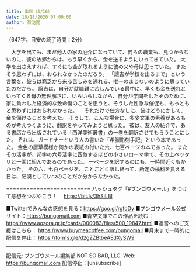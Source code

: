 ```yaml
---
title: 出世（3/16）
date: 10/18/2020 07:00:00
author: 菊池寛
---
```


（647字。目安の読了時間：2分）

　大学を出ても、まだ他人の家の厄介になっていて、何らの職業も、見つからないのに、彼の故郷からは、もう早くから、金を送るようにいってきていた。
大学を出さえすれば、すぐにも金が取れるように彼の父や母は思っていた。
またそう思わずには、おられなかったのだろう。
「譲吉が学校を出るまで」という言葉を、彼らは窮乏から来る苦しみを逃れる、唯一のまじないのように思っていたのだから。
譲吉は、自分が就職難に苦しんでいる最中に、早くも金を送れといってくる母の無理解さに、いらいらしながら、自分が学問をしたそのために、家に負わした経済的な致命傷のことを思うと、そうした性急な催促も、もっともと思わずにはおられなかった。
　それだけで仕方なしに、彼はどうにかして、金を儲けることを考えた。
そうして、こんな場合に、多少文筆の素養があるものが考えつくように、翻訳をやってみようと思った。
彼は、友人の紹介で、ある書店から出版されている「西洋美術叢書」の一巻を翻訳させてもらうことにした。
それは、ガードナーという人の書いた「希臘彫刻手記」という本であった。
金色の唐草模様か何かの表紙の付いた六、七百ページの本であった。
またその活字が、邦字の六号活字に匹敵するほどの小さいローマ字で、その上ベッタリと一面に組んであるのであった。
一ページを訳するのにも、一時間近くもかかった。
その六、七百ページを、ことごとく訳し終って、所定の稿料を貰える日は、茫漠としていつのことだか分からなかった。

=========================
ハッシュタグ「#ブンゴウメール」をつけて感想をつぶやこう！　
https://bit.ly/3hSiLBl

■Twitterでみんなの感想を見る：https://goo.gl/rgfoDv
■ブンゴウメール公式サイト：https://bungomail.com
■青空文庫でこの作品を読む：https://www.aozora.gr.jp/cards/000083/files/500_19847.html
■運営へのご支援はこちら： https://www.buymeacoffee.com/bungomail
■月末まで一時的に配信を停止： https://forms.gle/d2gZZBtbeAEdXySW9

-------
配信元: ブンゴウメール編集部
NOT SO BAD, LLC.
Web: https://bungomail.com
配信停止：[unsubscribe]


